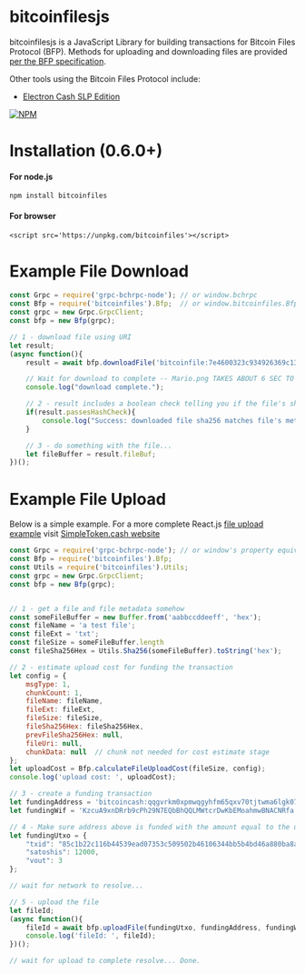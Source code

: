 # bitcoinfilesjs

bitcoinfilesjs is a JavaScript Library for building transactions for Bitcoin Files Protocol (BFP).  Methods for uploading and downloading files are provided [per the BFP specification](https://github.com/simpleledger/slp-specification/blob/master/bitcoinfiles.md).

Other tools using the Bitcoin Files Protocol include:
* [Electron Cash SLP Edition](http://electroncash.org/#slp)

[![NPM](https://nodei.co/npm/bitcoinfiles.png)](https://nodei.co/npm/bitcoinfiles/)

# Installation (0.6.0+)

#### For node.js
`npm install bitcoinfiles`

#### For browser
```<script src='https://unpkg.com/bitcoinfiles'></script>```


# Example File Download
```javascript
const Grpc = require('grpc-bchrpc-node'); // or window.bchrpc
const Bfp = require('bitcoinfiles').Bfp;  // or window.bitcoinfiles.Bfp
const grpc = new Grpc.GrpcClient;
const bfp = new Bfp(grpc);

// 1 - download file using URI
let result;
(async function(){
    result = await bfp.downloadFile('bitcoinfile:7e4600323c934926369c136562f5483e3df79baf087c8dd2b0ed1aea69d5ee49');

    // Wait for download to complete -- Mario.png TAKES ABOUT 6 SEC TO DOWNLOAD!
    console.log("download complete.");

    // 2 - result includes a boolean check telling you if the file's sha256 matches the file's metadata
    if(result.passesHashCheck){
        console.log("Success: downloaded file sha256 matches file's metadata");
    }

    // 3 - do something with the file...
    let fileBuffer = result.fileBuf;
})();


```

# Example File Upload
Below is a simple example.  For a more complete React.js [file upload example](https://github.com/simpleledger/SimpleToken.cash/blob/master/src/UploadDialog.js) visit [SimpleToken.cash website](https://simpletoken.cash)

```javascript
const Grpc = require('grpc-bchrpc-node'); // or window's property equivalents
const Bfp = require('bitcoinfiles').Bfp;
const Utils = require('bitcoinfiles').Utils;
const grpc = new Grpc.GrpcClient;
const bfp = new Bfp(grpc);


// 1 - get a file and file metadata somehow
const someFileBuffer = new Buffer.from('aabbccddeeff', 'hex');
const fileName = 'a test file';
const fileExt = 'txt';
const fileSize = someFileBuffer.length
const fileSha256Hex = Utils.Sha256(someFileBuffer).toString('hex');

// 2 - estimate upload cost for funding the transaction
let config = {
    msgType: 1,
    chunkCount: 1,
    fileName: fileName,
    fileExt: fileExt,
    fileSize: fileSize,
    fileSha256Hex: fileSha256Hex,
    prevFileSha256Hex: null,
    fileUri: null,
    chunkData: null  // chunk not needed for cost estimate stage
};
let uploadCost = Bfp.calculateFileUploadCost(fileSize, config);
console.log('upload cost: ', uploadCost);

// 3 - create a funding transaction
let fundingAddress = 'bitcoincash:qqgvrkm0xpmwqgyhfm65qxv70tjtwma6lgk07ffv9u'
let fundingWif = 'KzcuA9xnDRrb9cPh29N7EQbBhQQLMWtcrDwKbEMoahmwBNACNRfa'

// 4 - Make sure address above is funded with the amount equal to the uploadCost
let fundingUtxo = {
    "txid": "85c1b22c116b44539ead07353c509502b46106344bb5b4bd46a880ba8a530c27",
    "satoshis": 12000,
    "vout": 3
};

// wait for network to resolve...

// 5 - upload the file
let fileId;
(async function(){
    fileId = await bfp.uploadFile(fundingUtxo, fundingAddress, fundingWif, someFileBuffer, fileName, fileExt);
    console.log('fileId: ', fileId);
})();

// wait for upload to complete resolve... Done.

```
